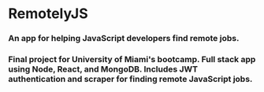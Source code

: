 # RemotelyJS

### An app for helping JavaScript developers find remote jobs.

### Final project for University of Miami's bootcamp. Full stack app using Node, React, and MongoDB. Includes JWT authentication and scraper for finding remote JavaScript jobs.
